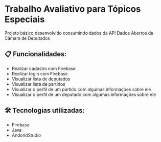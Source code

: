 # Trabalho Avaliativo para Tópicos Especiais

Projeto básico desenvolvido consumindo dados da API Dados Abertos da Câmara de Deputados

## 📋 Funcionalidades:

- Realizar cadastro com Firebase
- Realizar login com Firebase
- Visualizar lista de deputados
- Visualizar lista de partidos
- Visualizar o perfil de um partido com algumas informações sobre ele
- Visualizar o perfil de um deputado com algumas informações sobre ele

## 🛠️ Tecnologias utilizadas:

* Firebase
* Java
* AndoridStudio
